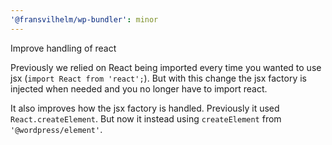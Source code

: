 ```yaml
---
'@fransvilhelm/wp-bundler': minor
---
```


Improve handling of react

Previously we relied on React being imported every time you wanted to use jsx (`import React from 'react';`). But with this change the jsx factory is injected when needed and you no longer have to import react.

It also improves how the jsx factory is handled. Previously it used `React.createElement`. But now it instead using `createElement` from `'@wordpress/element'`.
